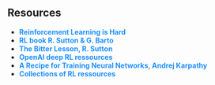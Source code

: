 <h2>Resources</h2>
<ul>
    <li><a href="https://www.alexirpan.com/2018/02/14/rl-hard.html" style="color: #1E90FF; text-decoration: none; font-weight: bold;">Reinforcement Learning is Hard</a></li>
    <li><a href="http://incompleteideas.net/book/the-book.html" style="color: #1E90FF; text-decoration: none; font-weight: bold;">RL book R. Sutton & G. Barto</a></li>
    <li><a href="http://incompleteideas.net/IncIdeas/BitterLesson.html" style="color: #1E90FF; text-decoration: none; font-weight: bold;">The Bitter Lesson, R. Sutton</a></li>
    <li><a href="https://spinningup.openai.com/en/latest/index.html" style="color: #1E90FF; text-decoration: none; font-weight: bold;">OpenAI deep RL ressources</a></li>
    <li><a href="https://karpathy.github.io/2019/04/25/recipe/" style="color: #1E90FF; text-decoration: none; font-weight: bold;">A Recipe for Training Neural Networks, Andrej Karpathy </a></li>
    <li><a href="https://github.com/aikorea/awesome-rl" style="color: #1E90FF; text-decoration: none; font-weight: bold;">Collections of RL ressources</a></li>
</ul>
 



<!--
**adeotti/adeotti** is a ✨ _special_ ✨ repository because its `README.md` (this file) appears on your GitHub profile.

Here are some ideas to get you started:

- 🔭 I’m currently working on ...
- 🌱 I’m currently learning ...
- 👯 I’m looking to collaborate on ...
- 🤔 I’m looking for help with ...
- 💬 Ask me about ...
- 📫 How to reach me: ...
- 😄 Pronouns: ...
- ⚡ Fun fact: ...
-->
